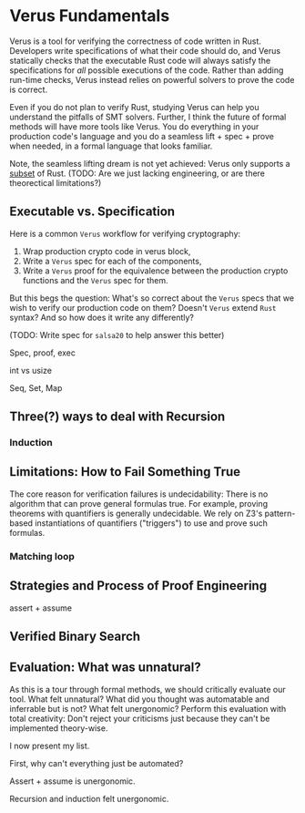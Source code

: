 # Verus Fundamentals

Verus is a tool for verifying the correctness of code written in Rust. Developers write specifications of what their code should do, and Verus statically checks that the executable Rust code will always satisfy the specifications for *all* possible executions of the code. Rather than adding run-time checks, Verus instead relies on powerful solvers to prove the code is correct.

Even if you do not plan to verify Rust, studying Verus
can help you understand the pitfalls of SMT solvers.
Further, I think the future of formal methods will
have more tools like Verus. You do everything in your 
production code's language and you do a seamless lift + spec + prove
when needed, in a formal language that looks familiar. 

Note, the seamless lifting dream is not yet achieved: Verus only supports a [subset](https://verus-lang.github.io/verus/guide/features.html) of Rust. (TODO: Are we just lacking engineering, or are there theorectical limitations?)

## Executable vs. Specification
Here is a common `Verus` workflow for verifying cryptography: 
1. Wrap production crypto code in verus block, 
2. Write a `Verus` spec for each of the components,
3. Write a `Verus` proof for the equivalence between 
the production crypto functions and the `Verus` spec
for them.

But this begs the question: What's so correct about the `Verus`
specs that we wish to verify our production code on them?
Doesn't `Verus` extend `Rust` syntax? And so how does it 
write any differently? 

(TODO: Write spec for `salsa20` to help answer this better)

Spec, proof, exec

int vs usize

Seq, Set, Map 


## Three(?) ways to deal with Recursion

### Induction


## Limitations: How to Fail Something True

The core reason for verification failures is undecidability: There is 
no algorithm that can prove general formulas true. For example, proving
theorems with quantifiers is generally undecidable. We rely on Z3's
pattern-based instantiations of quantifiers ("triggers") to use and prove
such formulas.
### Matching loop


## Strategies and Process of Proof Engineering
assert + assume

## Verified Binary Search


## Evaluation: What was unnatural?
As this is a tour through formal methods, we should critically evaluate our tool.
What felt unnatural? What did you thought was automatable and inferrable but is not?
What felt unergonomic? Perform this evaluation with total creativity: Don't 
reject your criticisms just because they can't be implemented
theory-wise. 

I now present my list. 

First, why can't everything just be automated?



Assert + assume is unergonomic.

Recursion and induction felt unergonomic.